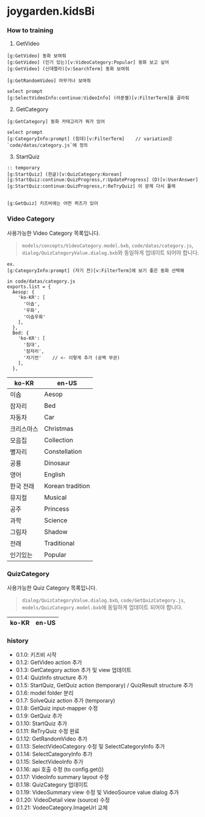 # joygarden.kidsBi

### How to training
1. GetVideo
```
[g:GetVideo] 동화 보여줘
[g:GetVideo] (인기 있는)[v:VideoCategory:Popular] 동화 보고 싶어
[g:GetVideo] (신데렐라)[v:SearchTerm] 동화 보여줘

[g:GetRandomVideo] 아무거나 보여줘

select prompt
[g:SelectVideoInfo:continue:VideoInfo] (라푼젤)[v:FilterTerm]을 골라줘
```

2. GetCategory
```
[g:GetCategory] 동화 카테고리가 뭐가 있어

select prompt
[g:CategoryInfo:prompt] (침대)[v:FilterTerm]    // variation은 `code/datas/category.js`에 정의
```

3. StartQuiz
```
:: temporary
[g:StartQuiz] (한글)[v:QuizCategory:Korean]
[g:StartQuiz:continue:QuizProgress,r:UpdateProgress] (D)[v:UserAnswer]
[g:StartQuiz:continue:QuizProgress,r:ReTryQuiz] 이 문제 다시 풀래


[g:GetQuiz] 키즈비에는 어떤 퀴즈가 있어
```

### Video Category
사용가능한 Video Category 목록입니다.
> `models/concepts/VideoCategory.model.bxb`, `code/datas/category.js`, `dialog/QuizCategoryValue.dialog.bxb`와 동일하게 업데이트 되어야 합니다.

```
ex.
[g:CategoryInfo:prompt] (자기 전)[v:FilterTerm]에 보기 좋은 동화 선택해

in code/datas/category.js
exports.list = {
  Aesop: {
    'ko-KR': [
      '이솝',
      '우화',
      '이솝우화'
    ],
  },
  Bed: {
    'ko-KR': [
      '침대',
      '잠자리',
      '자기전'    // <- 이렇게 추가 (공백 무관)
    ],
  },
```

| ko-KR | en-US |
|-------|-------|
| 이솝 | Aesop |
| 잠자리 | Bed |
| 자동차 | Car |
| 크리스마스 | Christmas |
| 모음집 | Collection |
| 별자리 | Constellation |
| 공룡 | Dinosaur |
| 영어 | English |
| 한국 전래 | Korean tradition |
| 뮤지컬 | Musical |
| 공주 | Princess |
| 과학 | Science |
| 그림자 | Shadow |
| 전래 | Traditional |
| 인기있는 | Popular |


### QuizCategory
사용가능한 Quiz Category 목록입니다.
> `dialog/QuizCategoryValue.dialog.bxb`, `code/GetQuizCategory.js`, `models/QuizCategory.model.bxb`에 동일하게 업데이트 되어야 합니다.

| ko-KR | en-US |
| ----- | ----- |

### history
- 0.1.0: 키즈비 시작
- 0.1.2: GetVideo action 추가
- 0.1.3: GetCategory action 추가 및 view 업데이트
- 0.1.4: QuizInfo structure 추가
- 0.1.5: StartQuiz, GetQuiz action (temporary) / QuizResult structure 추가
- 0.1.6: model folder 분리
- 0.1.7: SolveQuiz action 추가 (temporary)
- 0.1.8: GetQuiz input-mapper 수정
- 0.1.9: GetQuiz 추가
- 0.1.10: StartQuiz 추가
- 0.1.11: ReTryQuiz 수정 완료
- 0.1.12: GetRandomVideo 추가
- 0.1.13: SelectVideoCategory 수정 및 SelectCategoryInfo 추가
- 0.1.14: SelectCategoryInfo 추가
- 0.1.15: SelectVideoInfo 추가
- 0.1.16: api 호출 수정 (to config.get())
- 0.1.17: VideoInfo summary layout 수정
- 0.1.18: QuizCategory 업데이트
- 0.1.19: VideoSummary view 수정 및 VideoSource value dialog 추가
- 0.1.20: VideoDetail view (source) 수정
- 0.1.21: VodeoCategory.ImageUrl 교체